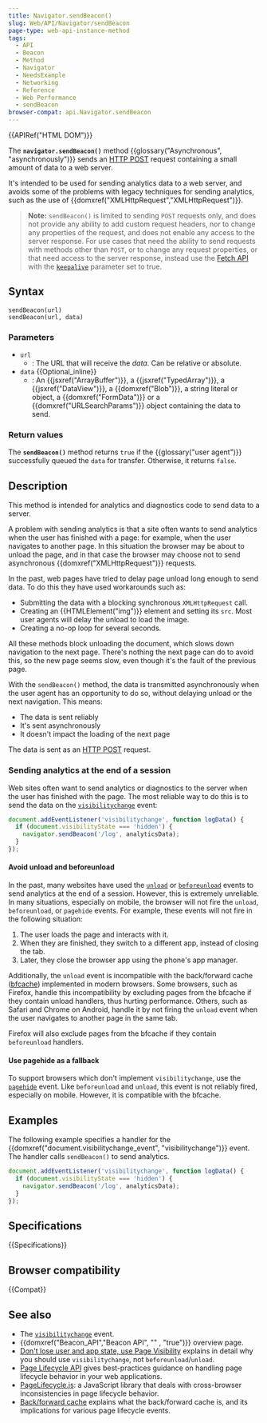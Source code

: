 ```yaml
---
title: Navigator.sendBeacon()
slug: Web/API/Navigator/sendBeacon
page-type: web-api-instance-method
tags:
  - API
  - Beacon
  - Method
  - Navigator
  - NeedsExample
  - Networking
  - Reference
  - Web Performance
  - sendBeacon
browser-compat: api.Navigator.sendBeacon
---
```


{{APIRef("HTML DOM")}}

The **`navigator.sendBeacon()`**
method {{glossary("Asynchronous", "asynchronously")}} sends an [HTTP POST](/en-US/docs/Web/HTTP/Methods/POST) request containing a small amount of data to a web server.

It's intended to be used for
sending analytics data to a web server, and avoids some of the problems with
legacy techniques for sending analytics, such as the use of
{{domxref("XMLHttpRequest","XMLHttpRequest")}}.

> **Note:** `sendBeacon()` is limited to sending `POST` requests only, and does not provide any ability to add custom request headers, nor to change any properties of the request, and does not enable any access to the server response. For use cases that need the ability to send requests with methods other than `POST`, or to change any request properties, or that need access to the server response, instead use the [Fetch API](/en-US/docs/Web/API/Fetch_API) with the [`keepalive`](/en-US/docs/Web/API/fetch#keepalive) parameter set to true.

## Syntax

```js-nolint
sendBeacon(url)
sendBeacon(url, data)
```

### Parameters

- `url`
  - : The URL that will receive the _data_. Can be relative or absolute.
- `data` {{Optional_inline}}
  - : An {{jsxref("ArrayBuffer")}}, a {{jsxref("TypedArray")}}, a {{jsxref("DataView")}}, a {{domxref("Blob")}},
    a string literal or object, a {{domxref("FormData")}} or a {{domxref("URLSearchParams")}}
    object containing the data to send.

### Return values

The **`sendBeacon()`** method returns `true` if the
{{glossary("user agent")}} successfully queued the `data` for transfer.
Otherwise, it returns `false`.

## Description

This method is intended for analytics and diagnostics code to send data to a server.

A problem with sending analytics is that a site often wants to send analytics
when the user has finished with a page: for example, when the user navigates
to another page. In this situation the browser may be about to unload the page,
and in that case the browser may choose not to send asynchronous
{{domxref("XMLHttpRequest")}} requests.

In the past, web pages have tried to delay page unload long enough to send data. To do this they have
used workarounds such as:

- Submitting the data with a blocking synchronous `XMLHttpRequest` call.
- Creating an {{HTMLElement("img")}} element and setting its `src`. Most user agents will delay the unload to load the image.
- Creating a no-op loop for several seconds.

All these methods block unloading the document, which slows down navigation to the next page.
There's nothing the next page can do to avoid this, so the new page seems
slow, even though it's the fault of the previous page.

With the `sendBeacon()` method, the data is transmitted asynchronously when the user
agent has an opportunity to do so, without delaying unload or the next navigation.
This means:

- The data is sent reliably
- It's sent asynchronously
- It doesn't impact the loading of the next page

The data is sent as an [HTTP POST](/en-US/docs/Web/HTTP/Methods/POST) request.

### Sending analytics at the end of a session

Web sites often want to send analytics or diagnostics to the server when the user has finished with the page.
The most reliable way to do this is to send the data on the [`visibilitychange`](/en-US/docs/Web/API/Document/visibilitychange_event) event:

```js
document.addEventListener('visibilitychange', function logData() {
  if (document.visibilityState === 'hidden') {
    navigator.sendBeacon('/log', analyticsData);
  }
});
```

#### Avoid unload and beforeunload

In the past, many websites have used the [`unload`](/en-US/docs/Web/API/Window/unload_event)
or [`beforeunload`](/en-US/docs/Web/API/Window/beforeunload_event) events to send analytics at the end of a session.
However, this is extremely unreliable. In many situations, especially on mobile, the browser will not fire the
`unload`, `beforeunload`, or `pagehide` events. For example, these events will not fire in the following situation:

1. The user loads the page and interacts with it.
2. When they are finished, they switch to a different app, instead of closing the tab.
3. Later, they close the browser app using the phone's app manager.

Additionally, the `unload` event is incompatible with the back/forward cache ([bfcache](https://web.dev/bfcache/))
implemented in modern browsers. Some browsers, such as Firefox, handle this incompatibility by excluding pages from the bfcache if they contain unload handlers,
thus hurting performance. Others, such as Safari and Chrome on Android, handle it by not firing the `unload` event when the user navigates to another page in the same tab.

Firefox will also exclude pages from the bfcache if they contain `beforeunload` handlers.

#### Use pagehide as a fallback

To support browsers which don't implement `visibilitychange`, use the [`pagehide`](/en-US/docs/Web/API/Window/pagehide_event) event.
Like `beforeunload` and `unload`, this event is not reliably fired, especially on mobile. However, it is compatible with the bfcache.

## Examples

The following example specifies a handler for the {{domxref("document.visibilitychange_event", "visibilitychange")}} event. The handler calls `sendBeacon()` to send analytics.

```js
document.addEventListener('visibilitychange', function logData() {
  if (document.visibilityState === 'hidden') {
    navigator.sendBeacon('/log', analyticsData);
  }
});
```

## Specifications

{{Specifications}}

## Browser compatibility

{{Compat}}

## See also

- The [`visibilitychange`](/en-US/docs/Web/API/Document/visibilitychange_event) event.
- {{domxref("Beacon_API","Beacon API", "" , "true")}} overview page.
- [Don't lose user and app state, use Page Visibility](https://www.igvita.com/2015/11/20/dont-lose-user-and-app-state-use-page-visibility/) explains in
  detail why you should use `visibilitychange`, not
  `beforeunload`/`unload`.
- [Page Lifecycle API](https://developer.chrome.com/blog/page-lifecycle-api/#developer-recommendations-for-each-state) gives best-practices guidance on handling
  page lifecycle behavior in your web applications.
- [PageLifecycle.js](https://github.com/GoogleChromeLabs/page-lifecycle): a JavaScript library that deals with cross-browser inconsistencies in page lifecycle behavior.
- [Back/forward cache](https://web.dev/bfcache/) explains what the back/forward cache is, and its implications for various page lifecycle events.
